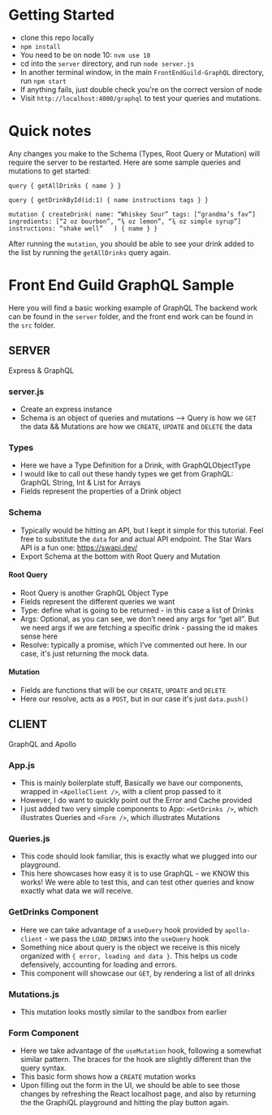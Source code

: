 # Getting Started

+ clone this repo locally
+ `npm install`
+ You need to be on node 10: `nvm use 10`
+ cd into the `server` directory, and run `node server.js`
+ In another terminal window, in the main `FrontEndGuild-GraphQL` directory, run `npm start`
+ If anything fails, just double check you're on the correct version of node
+ Visit `http://localhost:4000/graphql` to test your queries and mutations.

# Quick notes

Any changes you make to the Schema (Types, Root Query or Mutation) will require the server to be restarted.
Here are some sample queries and mutations to get started:

`query {
	getAllDrinks {
		name
  }
}`

`query {
	getDrinkById(id:1) {
		name
		instructions
		tags
  }
}`

`mutation {
	createDrink(
		name: “Whiskey Sour”
		tags: [“grandma’s fav”]
		ingredients: [“2 oz bourbon”, “¾ oz lemon”, “¾ oz simple syrup”]
    instructions: “shake well”	
  ) {
    name
  }
}`

After running the `mutation`, you should be able to see your drink added to the list by running the `getAllDrinks` query again.

# Front End Guild GraphQL Sample

Here you will find a basic working example of GraphQL
The backend work can be found in the `server` folder, and the front end work can be found in the `src` folder.

## SERVER

Express & GraphQL

### server.js

+ Create an express instance
+ Schema is an object of queries and mutations --> Query is how we `GET` the data && Mutations are how we `CREATE`, `UPDATE` and `DELETE` the data

### Types

+ Here we have a Type Definition for a Drink, with GraphQLObjectType
+ I would like to call out these handy types we get from GraphQL: GraphQL String, Int & List for Arrays
+ Fields represent the properties of a Drink object

### Schema

+ Typically would be hitting an API, but I kept it simple for this tutorial.  Feel free to substitute the `data` for and actual API endpoint.  The Star Wars API is a fun one: https://swapi.dev/ 
+ Export Schema at the bottom with Root Query and Mutation

#### Root Query

+ Root Query is another GraphQL Object Type
+ Fields represent the different queries we want
+ Type: define what is going to be returned - in this case a list of Drinks
+ Args: Optional, as you can see, we don’t need any args for “get all”.  But we need args if we are fetching a specific drink - passing the id makes sense here
+ Resolve: typically a promise, which I’ve commented out here.  In our case, it's just returning the mock data.

#### Mutation

+ Fields are functions that will be our `CREATE`, `UPDATE` and `DELETE`
+ Here our resolve, acts as a `POST`, but in our case it's just `data.push()`

## CLIENT

GraphQL and Apollo

### App.js

+ This is mainly boilerplate stuff, Basically we have our components, wrapped in `<ApolloClient />`, with a client prop passed to it
+ However, I do want to quickly point out the Error and Cache provided
+ I just added two very simple components to App: `<GetDrinks />`, which illustrates Queries and `<Form />`, which illustrates Mutations


### Queries.js

+ This code should look familiar, this is exactly what we plugged into our playground.  
+ This here showcases how easy it is to use GraphQL - we KNOW this works!  We were able to test this, and can test other queries and know exactly what data we will receive. 

### GetDrinks Component

+ Here we can take advantage of a `useQuery` hook provided by `apollo-client` - we pass the `LOAD_DRINKS` into the `useQuery` hook
+ Something nice about query is the object we receive is this nicely organized with 
`{ error, loading and data }`. This helps us code defensively, accounting for loading and errors.
+ This component will showcase our `GET`, by rendering a list of all drinks


### Mutations.js

+ This mutation looks mostly similar to the sandbox from earlier


### Form Component

+ Here we take advantage of the `useMutation` hook, following a somewhat similar pattern. The braces for the hook are slightly different than the query syntax.
+ This basic form shows how a `CREATE` mutation works
+ Upon filling out the form in the UI, we should be able to see those changes by refreshing the React localhost page, and also by returning the the GraphiQL playground and hitting the play button again.



